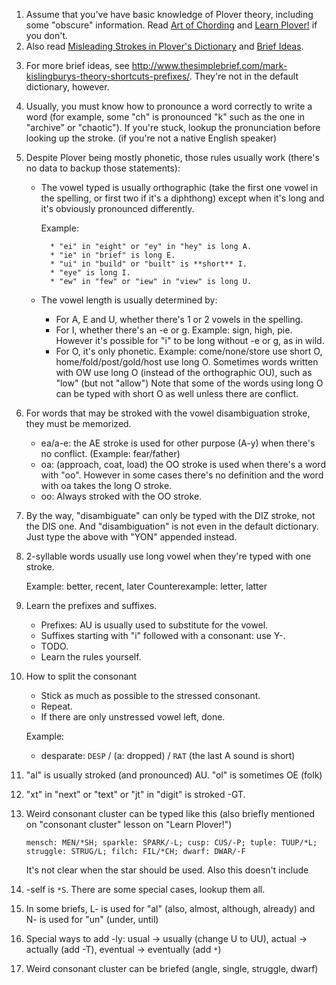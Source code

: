 1. Assume that you've have basic knowledge of Plover theory, including some "obscure" information.
    Read [Art of Chording](https://www.artofchording.com/) and [Learn Plover!](https://sites.google.com/site/ploverdoc/)
    if you don't.
2. Also read [Misleading Strokes in Plover's Dictionary][1] and [Brief Ideas][2].

[1]: https://github.com/openstenoproject/plover/wiki/Misleading-Strokes-in-Plover's-Dictionary
[2]: https://github.com/openstenoproject/plover/wiki/Brief-Ideas

3. For more brief ideas, see http://www.thesimplebrief.com/mark-kislingburys-theory-shortcuts-prefixes/. They're not
    in the default dictionary, however.
4. Usually, you must know how to pronounce a word correctly to write a word
    (for example, some "ch" is pronounced "k" such as the one in "archive" or "chaotic").
    If you're stuck, lookup the pronunciation before looking up the stroke. (if you're not a native English speaker)
5. Despite Plover being mostly phonetic, those rules usually work (there's no data to backup those statements):
    * The vowel typed is usually orthographic (take the first one vowel in the spelling, or first two if it's a diphthong)
        except when it's long and it's obviously pronounced differently.
        
        Example:

            * "ei" in "eight" or "ey" in "hey" is long A.
            * "ie" in "brief" is long E.
            * "ui" in "build" or "built" is **short** I.
            * "eye" is long I.
            * "ew" in "few" or "iew" in "view" is long U.
    * The vowel length is usually determined by:
        * For A, E and U, whether there's 1 or 2 vowels in the spelling.
        * For I, whether there's an -e or g. Example: sign, high, pie.  
            However it's possible for "i" to be long without -e or g, as in wild.
        * For O, it's only phonetic.
            Example: come/none/store use short O, home/fold/post/gold/host use
            long O.
            Sometimes words written with OW use long O (instead of the orthographic
            OU), such as "low" (but not "allow")
            Note that some of the words using long O can be typed with short
            O as well unless there are conflict.

6. For words that may be stroked with the vowel disambiguation stroke, they
    must be memorized.
    * ea/a-e: the AE stroke is used for other purpose (A-y) when there's
        no conflict. (Example: fear/father)
    * oa: (approach, coat, load) the OO stroke is used when there's a word
        with "oo". However in some cases there's no definition and the word
        with oa takes the long O stroke.
    * oo: Always stroked with the OO stroke.

7. By the way, "disambiguate" can only be typed with the DIZ stroke, not
    the DIS one. And "disambiguation" is not even in the default dictionary.
    Just type the above with "YON" appended instead.

8. 2-syllable words usually use long vowel when they're typed with one stroke.
    
    Example: better, recent, later
    Counterexample: letter, latter

9. Learn the prefixes and suffixes.
    * Prefixes: AU is usually used to substitute for the vowel.
    * Suffixes starting with "i" followed with a consonant: use Y-.
    * TODO.
    * Learn the rules yourself.

10. How to split the consonant
    * Stick as much as possible to the stressed consonant.
    * Repeat.
    * If there are only unstressed vowel left, done.
    
    Example:
    
    * desparate: `DESP` / (a: dropped) / `RAT` (the last A sound is short)

11. "al" is usually stroked (and pronounced) AU. "ol" is sometimes OE (folk)
12. "xt" in "next" or "text" or "jt" in "digit" is stroked -GT.

13. Weird consonant cluster can be typed like this (also briefly mentioned
    on "consonant cluster" lesson on "Learn Plover!")

    `mensch: MEN/*SH; sparkle: SPARK/-L; cusp: CUS/-P; tuple: TUUP/*L;`
    `struggle: STRUG/L; filch: FIL/*CH; dwarf: DWAR/-F`

    It's not clear when the star should be used. Also this doesn't include

14. -self is `*S`. There are some special cases, lookup them all.

15. In some briefs, L- is used for "al" (also, almost, although, already)
    and N- is used for "un" (under, until)

16. Special ways to add -ly: usual -> usually (change U to UU),
    actual -> actually (add -T), eventual -> eventually (add `*`)

17. Weird consonant cluster can be briefed (angle, single, struggle, dwarf)

